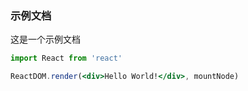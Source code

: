 ### 示例文档
这是一个示例文档
```jsx
import React from 'react'

ReactDOM.render(<div>Hello World!</div>, mountNode)
```
